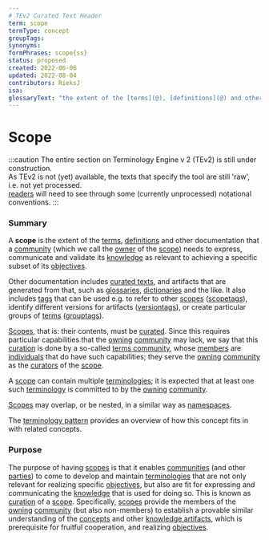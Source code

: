 ```yaml
---
# TEv2 Curated Text Header
term: scope
termType: concept
groupTags:
synonyms:
formPhrases: scope{ss}
status: proposed
created: 2022-06-06
updated: 2022-08-04
contributors: RieksJ
isa:
glossaryText: "the extent of the [terms](@), [definitions](@) and other documentation that a [community](@) (which we call the [owner](@) of the [scope](@)) needs to express, communicate and validate its [knowledge](@) as relevant to achieving a specific subset of its [objectives](@)."
---
```


# Scope

:::caution
The entire section on Terminology Engine v 2 (TEv2) is still under construction.<br/>
As TEv2 is not (yet) available, the texts that specify the tool are still 'raw', i.e. not yet processed.<br/>[readers](@) will need to see through some (currently unprocessed) notational conventions.
:::

### Summary
A **scope** is the extent of the [terms](@), [definitions](@) and other documentation that a [community](@) (which we call the [owner](@) of the [scope](@)) needs to express, communicate and validate its [knowledge](@) as relevant to achieving a specific subset of its [objectives](@).

Other documentation includes [curated texts](@), and artifacts that are generated from that, such as [glossaries](@), [dictionaries](@) and the like. It also includes [tags](@) that can be used e.g. to refer to other [scopes](@) ([scopetags](@)), identify different versions for artifacts ([versiontags](@)), or create particular groups of [terms](@) ([grouptags](@)).

[Scopes](@), that is: their contents, must be [curated](@). Since this requires particular capabilities that the [owning](@) [community](@) may lack, we say that this [curation](@) is done by a so-called [terms community](@), whose [members](@) are [individuals](@) that do have such capabilities; they serve the [owning](@) [community](@) as the [curators](@) of the [scope](@).

A [scope](@) can contain multiple [terminologies](@); it is expected that at least one such [terminology](@) is committed to by the [owning](@) [community](@).

[Scopes](@) may overlap, or be nested, in a similar way as [namespaces](https://en.wikipedia.org/wiki/Namespace).

The [terminology pattern](pattern-terminology-support@) provides an overview of how this concept fits in with related concepts.

### Purpose

The purpose of having [scopes](@) is that it enables [communities](@) (and other [parties](@)) to come to develop and maintain [terminologies](@) that are not only relevant for realizing specific [objectives](@), but also are fit for expressing and communicating the [knowledge](@) that is used for doing so. This is known as [curation](@) of a [scope](@). Specifically, [scopes](@) provide the members of the [owning](@) [community](@) (but also non-members) to establish a provable similar understanding of the [concepts](@) and other [knowledge artifacts](@), which is prerequisite for fruitful cooperation, and realizing [objectives](@).
